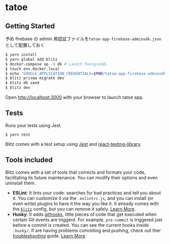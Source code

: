 # **tatoe**

## Getting Started

予め firebase の admin 用認証ファイルを`tatoe-app-firebase-adminsdk.json`として配置しておく

```sh
$ yarn install
$ yarn global add blitz
$ docker-compose up -d db # Launch PostgreSQL
$ touch env.docker.local
$ echo "GOOGLE_APPLICATION_CREDENTIALS=$PWD/tatoe-app-firebase-adminsdk.json" > .env.local
$ blitz prisma migrate dev
$ blitz db seed
$ blitz dev
```

Open [http://localhost:3000](http://localhost:3000) with your browser to launch tatoe app.

## Tests

Runs your tests using Jest.

```
$ yarn test
```

Blitz comes with a test setup using [Jest](https://jestjs.io/) and [react-testing-library](https://testing-library.com/).

## Tools included

Blitz comes with a set of tools that corrects and formats your code, facilitating its future maintenance. You can modify their options and even uninstall them.

- **ESLint**: It lints your code: searches for bad practices and tell you about it. You can customize it via the `.eslintrc.js`, and you can install (or even write) plugins to have it the way you like it. It already comes with the [`blitz`](https://github.com/blitz-js/blitz/tree/canary/packages/eslint-config) config, but you can remove it safely. [Learn More](https://eslint.org).
- **Husky**: It adds [githooks](https://git-scm.com/docs/githooks), little pieces of code that get executed when certain Git events are triggerd. For example, `pre-commit` is triggered just before a commit is created. You can see the current hooks inside `.husky/`. If are having problems commiting and pushing, check out ther [troubleshooting](https://typicode.github.io/husky/#/?id=troubleshoot) guide. [Learn More](https://typicode.github.io/husky).
